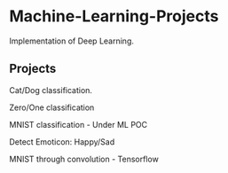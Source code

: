 # Machine-Learning-Projects
Implementation of Deep Learning.

## Projects
Cat/Dog classification.

Zero/One classification

MNIST classification - Under ML POC

Detect Emoticon: Happy/Sad

MNIST through convolution - Tensorflow
